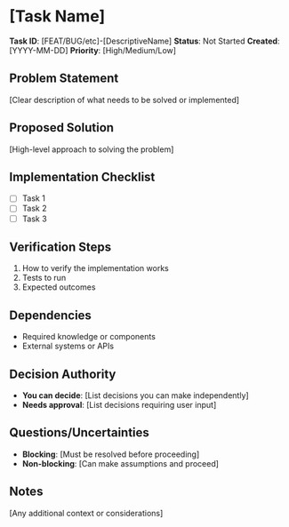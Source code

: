 # [Task Name]

**Task ID**: [FEAT/BUG/etc]-[DescriptiveName]
**Status**: Not Started
**Created**: [YYYY-MM-DD]
**Priority**: [High/Medium/Low]

## Problem Statement
[Clear description of what needs to be solved or implemented]

## Proposed Solution
[High-level approach to solving the problem]

## Implementation Checklist
- [ ] Task 1
- [ ] Task 2
- [ ] Task 3

## Verification Steps
1. How to verify the implementation works
2. Tests to run
3. Expected outcomes

## Dependencies
- Required knowledge or components
- External systems or APIs

## Decision Authority
- **You can decide**: [List decisions you can make independently]
- **Needs approval**: [List decisions requiring user input]

## Questions/Uncertainties
- **Blocking**: [Must be resolved before proceeding]
- **Non-blocking**: [Can make assumptions and proceed]

## Notes
[Any additional context or considerations]